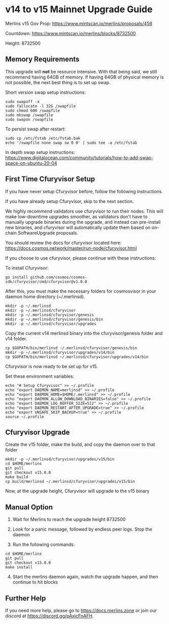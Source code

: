 # v14 to v15 Mainnet Upgrade Guide

Merlins v15 Gov Prop: <https://www.mintscan.io/merlins/proposals/458>

Countdown: <https://www.mintscan.io/merlins/blocks/8732500>

Height: 8732500

## Memory Requirements

This upgrade will **not** be resource intensive. With that being said, we still recommend having 64GB of memory. If having 64GB of physical memory is not possible, the next best thing is to set up swap.

Short version swap setup instructions:

``` {.sh}
sudo swapoff -a
sudo fallocate -l 32G /swapfile
sudo chmod 600 /swapfile
sudo mkswap /swapfile
sudo swapon /swapfile
```

To persist swap after restart:

``` {.sh}
sudo cp /etc/fstab /etc/fstab.bak
echo '/swapfile none swap sw 0 0' | sudo tee -a /etc/fstab
```

In depth swap setup instructions:
<https://www.digitalocean.com/community/tutorials/how-to-add-swap-space-on-ubuntu-20-04>

## First Time Cfuryvisor Setup

If you have never setup Cfuryvisor before, follow the following instructions.

If you have already setup Cfuryvisor, skip to the next section.

We highly recommend validators use cfuryvisor to run their nodes. This
will make low-downtime upgrades smoother, as validators don't have to
manually upgrade binaries during the upgrade, and instead can
pre-install new binaries, and cfuryvisor will automatically update them
based on on-chain SoftwareUpgrade proposals.

You should review the docs for cfuryvisor located here:
<https://docs.cosmos.network/master/run-node/cfuryvisor.html>

If you choose to use cfuryvisor, please continue with these
instructions:

To install Cfuryvisor:

``` {.sh}
go install github.com/cosmos/cosmos-sdk/cfuryvisor/cmd/cfuryvisor@v1.0.0
```

After this, you must make the necessary folders for cosmosvisor in your
daemon home directory (\~/.merlinsd).

``` {.sh}
mkdir -p ~/.merlinsd
mkdir -p ~/.merlinsd/cfuryvisor
mkdir -p ~/.merlinsd/cfuryvisor/genesis
mkdir -p ~/.merlinsd/cfuryvisor/genesis/bin
mkdir -p ~/.merlinsd/cfuryvisor/upgrades
```

Copy the current v14 merlinsd binary into the
cfuryvisor/genesis folder and v14 folder.

```{.sh}
cp $GOPATH/bin/merlinsd ~/.merlinsd/cfuryvisor/genesis/bin
mkdir -p ~/.merlinsd/cfuryvisor/upgrades/v14/bin
cp $GOPATH/bin/merlinsd ~/.merlinsd/cfuryvisor/upgrades/v14/bin
```

Cfuryvisor is now ready to be set up for v15.

Set these environment variables:

```{.sh}
echo "# Setup Cfuryvisor" >> ~/.profile
echo "export DAEMON_NAME=merlinsd" >> ~/.profile
echo "export DAEMON_HOME=$HOME/.merlinsd" >> ~/.profile
echo "export DAEMON_ALLOW_DOWNLOAD_BINARIES=false" >> ~/.profile
echo "export DAEMON_LOG_BUFFER_SIZE=512" >> ~/.profile
echo "export DAEMON_RESTART_AFTER_UPGRADE=true" >> ~/.profile
echo "export UNSAFE_SKIP_BACKUP=true" >> ~/.profile
source ~/.profile
```

## Cfuryvisor Upgrade

Create the v15 folder, make the build, and copy the daemon over to that folder

```{.sh}
mkdir -p ~/.merlinsd/cfuryvisor/upgrades/v15/bin
cd $HOME/merlins
git pull
git checkout v15.0.0
make build
cp build/merlinsd ~/.merlinsd/cfuryvisor/upgrades/v15/bin
```

Now, at the upgrade height, Cfuryvisor will upgrade to the v15 binary

## Manual Option

1. Wait for Merlins to reach the upgrade height 8732500

2. Look for a panic message, followed by endless peer logs. Stop the daemon

3. Run the following commands:

```{.sh}
cd $HOME/merlins
git pull
git checkout v15.0.0
make install
```

4. Start the merlins daemon again, watch the upgrade happen, and then continue to hit blocks

## Further Help

If you need more help, please go to <https://docs.merlins.zone> or join
our discord at <https://discord.gg/pAxjcFnAFH>.